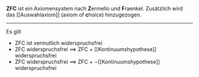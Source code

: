 **ZFC** ist ein Axiomensystem nach **Z**ermello und **F**raenkel.
Zusätzlich wird das [[Auswahlaxiom]] (axiom of **c**hoice) hinzugezogen.

---

Es gilt
- ZFC ist vermutlich widerspruchsfrei 
- ZFC widerspruchsfrei $\implies$ ZFC + [[Kontinuumshypothese]] widerspruchsfrei
- ZFC widerspruchsfrei $\implies$ ZFC + $\lnot$[[Kontinuumshypothese]] widerspruchsfrei